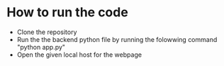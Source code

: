 <h1>
  How to run the code
</h1>
<ul>
  <li>
    Clone the repository
  </li>
  <li>
    Run the the backend python file by running the folowwing command "python app.py"
  </li>
  <li>
    Open the given local host for the webpage
  </li>
</ul>
